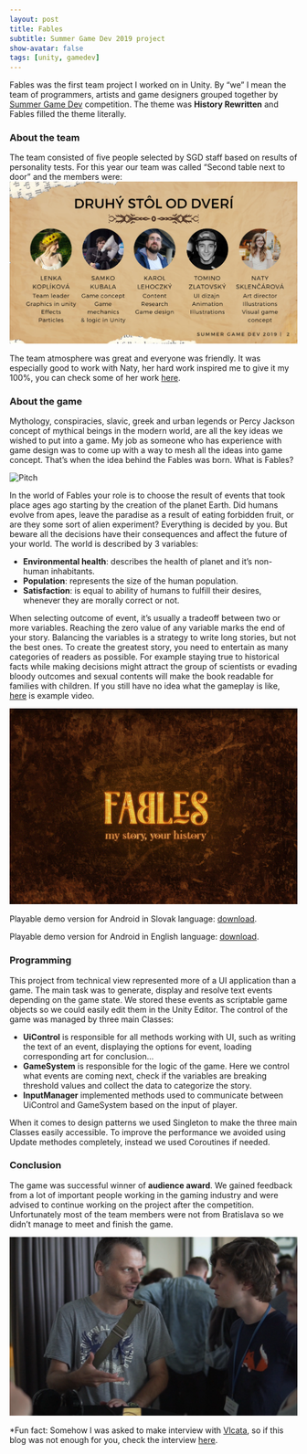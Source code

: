 ```yaml
---
layout: post
title: Fables
subtitle: Summer Game Dev 2019 project
show-avatar: false
tags: [unity, gamedev]
---
```

Fables was the first team project I worked on in Unity. By “we” I mean the team of programmers, artists and game designers grouped together by [Summer Game Dev](https://summergamedev.sk/) competition. The theme was **History Rewritten** and Fables filled the theme literally. 

### About the team
The team consisted of five people selected by SGD staff based on results of personality tests. For this year our team was called “Second table next to door” and the members were:
![Team](/assets/img/team.png)

The team atmosphere was great and everyone was friendly. It was especially good to work with Naty, her hard work inspired me to give it my 100%, you can check some of her work [here](https://www.instagram.com/mrswitchcraft/?hl=sk).

### About the game
Mythology, conspiracies, slavic, greek and urban legends or Percy Jackson concept of mythical beings in the modern world, are all the key ideas we wished to put into a game. My job as someone who has experience with game design was to come up with a way to mesh all the ideas into game concept. That’s when the idea behind the Fables was born. What is Fables?

![Pitch](/assets/img/pitch.png)

In the world of Fables your role is to choose the result of events that took place ages ago starting by the creation of the planet Earth. Did humans evolve from apes, leave the paradise as a result of eating forbidden fruit, or are they some sort of alien experiment? Everything is decided by you. But beware all the decisions have their consequences and affect the future of your world. The world is described by 3 variables:
- **Environmental health**: describes the health of planet and it’s non-human inhabitants. 
- **Population**: represents the size of the human population.
- **Satisfaction**: is equal to ability of humans to fulfill their desires, whenever they are morally correct or not. 

When selecting outcome of event, it’s usually a tradeoff between two or more variables. Reaching the zero value of any variable marks the end of your story. Balancing the variables is a strategy to write long stories, but not the best ones. To create the greatest story, you need to entertain as many categories of readers as possible. For example staying true to historical facts while making decisions might attract the group of scientists or evading bloody outcomes and sexual contents will make the book readable for families with children. If you still have no idea what the gameplay is like, [here](https://www.youtube.com/watch?v=FRciUtz-wGk) is example video.

![Pitch](/assets/img/fables.png)

Playable demo version for Android in Slovak language: [download](https://drive.google.com/file/d/1G2DFcZQoI4drpXL8mx1VFK1I9-jK7Kxu/view?usp=sharing).

Playable demo version for Android in English language: [download](https://drive.google.com/file/d/1G2DFcZQoI4drpXL8mx1VFK1I9-jK7Kxu/view?usp=sharing).

### Programming 
This project from technical view represented more of a UI application than a game. The main task was to generate, display and resolve text events depending on the game state. We stored these events as scriptable game objects so we could easily edit them in the Unity Editor. The control of the game was managed by three main Classes: 
- **UiControl** is responsible for all methods working with UI, such as writing the text of an event, displaying the options for event, loading corresponding art for conclusion…
- **GameSystem** is responsible for the logic of the game. Here we control what events are coming next, check if the variables are breaking threshold values and collect the data to categorize the story.
- **InputManager** implemented methods used to communicate between UiControl and GameSystem based on the input of player.

When it comes to design patterns we used Singleton to make the three main Classes easily accessible. To improve the performance we avoided using Update methodes completely, instead we used Coroutines if needed.

### Conclusion 
The game was successful winner of **audience award**. We gained feedback from a lot of important people working in the gaming industry and were advised to continue working on the project after the competition. Unfortunately most of the team members were not from Bratislava so we didn’t manage to meet and finish the game. 

![Feedback](/assets/img/feedback.png)

*Fun fact: Somehow I was asked to make interview with [Vlcata](vlcata.sk), so if this blog was not enough for you, check the interview [here](https://vlcata.sk/summer-game-dev-z-pohladu-ucastnikov-1/?fbclid=IwAR2nzyGhecxXha9IPvQIP3C1UsI4TkZQ2wHiDwM5lMu38wp6zpuJK9Wopts).

